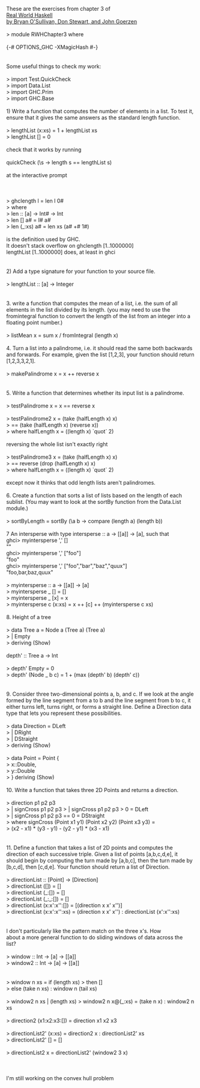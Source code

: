 <html><body><p>These are the exercises from chapter 3 of<br><a href="http://book.realworldhaskell.org/">Real World Haskell<br>by Bryan O'Sullivan, Don Stewart, and John Goerzen<br></a><br>&gt; module RWHChapter3 where<br><br>{-# OPTIONS_GHC -XMagicHash #-}<br><br><br>Some useful things to check my work:<br><br>&gt; import Test.QuickCheck<br>&gt; import Data.List<br>&gt; import GHC.Prim<br>&gt; import GHC.Base<br><br>1) Write a function that computes the number of elements in a list. To test it, ensure that it gives the same answers as the standard length  function.<br><br>&gt; lengthList (x:xs) = 1 + lengthList xs<br>&gt; lengthList []     = 0<br><br>check that it works by running<br><br>quickCheck (\s -&gt; length s == lengthList s)<br><br>at the interactive prompt<br><br><br><br>&gt; ghclength l                =  len l 0#<br>&gt;     where<br>&gt;     len :: [a] -&gt; Int# -&gt; Int<br>&gt;     len []     a# = I# a#<br>&gt;     len (_:xs) a# = len xs (a# +# 1#)<br><br>is the definition used by GHC.<br>It doesn't stack overflow on ghclength [1..1000000]<br>lengthList [1..1000000] does, at least in ghci<br><br><br>2) Add a type signature for your function to your source file.<br><br>&gt; lengthList :: [a] -&gt; Integer<br><br><br>3. write a function that computes the mean of a list, i.e. the sum of all elements in the list divided by its length. (you may need to use the fromintegral function to convert the length of the list from an integer into a floating point number.)<br><br>&gt; listMean x = sum x / fromIntegral (length x)<br><br>4. Turn a list into a palindrome, i.e. it should read the same both backwards and forwards. For example, given the list [1,2,3], your function should return [1,2,3,3,2,1].<br><br>&gt; makePalindrome x = x ++ reverse x<br><br><br>5. Write a function that determines whether its input list is a palindrome.<br><br>&gt; testPalindrome x = x == reverse x<br><br>&gt; testPalindrome2 x = (take (halfLength x) x)<br>&gt;                     == (take (halfLength x) (reverse x))<br>&gt;     where halfLength x = ((length x) `quot` 2)<br><br>reversing the whole list isn't exactly right<br><br>&gt; testPalindrome3 x = (take (halfLength x) x)<br>&gt;                     == reverse (drop (halfLength x) x)<br>&gt;     where halfLength x = ((length x) `quot` 2)<br><br>except now it thinks that odd length lists aren't palindromes.<br><br>6. Create a function that sorts a list of lists based on the length of each sublist. (You may want to look at the sortBy function from the Data.List module.)<br><br>&gt; sortByLength  = sortBy (\a b -&gt; compare (length a) (length b))<br><br>7 An intersperse with type intersperse :: a -&gt; [[a]] -&gt; [a], such that<br>ghci&gt; myintersperse ',' []<br>""<br>ghci&gt; myintersperse ',' ["foo"]<br>"foo"<br>ghci&gt; myintersperse ',' ["foo","bar","baz","quux"]<br>"foo,bar,baz,quux"<br><br>&gt; myintersperse :: a -&gt; [[a]] -&gt; [a]<br>&gt; myintersperse _ [] = []<br>&gt; myintersperse _ [x] = x<br>&gt; myintersperse c (x:xs) = x ++ [c] ++ (myintersperse c xs)<br><br>8. Height of a tree<br><br>&gt; data Tree a = Node a (Tree a) (Tree a)<br>&gt;             | Empty<br>&gt;               deriving (Show)<br><br>depth' :: Tree a -&gt; Int<br><br>&gt; depth' Empty      = 0<br>&gt; depth' (Node _ b c) = 1 + (max (depth' b) (depth' c))<br><br><br>9. Consider three two-dimensional points a, b, and c. If we look at the angle formed by the line segment from a to b and the line segment from b to c, it either turns left, turns right, or forms a straight line. Define a Direction data type that lets you represent these possibilities.<br><br>&gt; data Direction = DLeft<br>&gt;                | DRight<br>&gt;                | DStraight<br>&gt;                  deriving (Show)<br><br>&gt; data Point = Point {<br>&gt;       x::Double,<br>&gt;       y::Double<br>&gt;     } deriving (Show)<br><br>10. Write a function that takes three 2D Points and returns a direction.<br><br>&gt; direction p1 p2 p3<br>&gt;     |  signCross p1 p2 p3 &gt;     |  signCross p1 p2 p3 &gt; 0 = DLeft<br>&gt;     |  signCross p1 p2 p3 == 0 = DStraight<br>&gt;     where signCross (Point x1 y1) (Point x2 y2) (Point x3 y3) =<br>&gt;               (x2 - x1) * (y3 - y1) - (y2 - y1) * (x3 - x1)<br><br><br>11. Define a function that takes a list of 2D points and computes the direction of each successive triple. Given a list of points [a,b,c,d,e], it should begin by computing the turn made by [a,b,c], then the turn made by [b,c,d], then [c,d,e]. Your function should return a list of Direction.<br><br>&gt; directionList :: [Point] -&gt; [Direction]<br>&gt; directionList ([]) = []<br>&gt; directionList (_:[]) = []<br>&gt; directionList (_:_:[]) = []<br>&gt; directionList (x:x':x'':[]) = [(direction x x' x'')]<br>&gt; directionList (x:x':x'':xs) = (direction x x' x'') : directionList (x':x'':xs)<br><br><br>I don't particularly like the pattern match on the three x's. How<br>about a more general function to do sliding windows of data across the<br>list?<br><br>&gt; window :: Int -&gt; [a] -&gt; [[a]]<br>&gt; window2 :: Int -&gt; [a] -&gt; [[a]]<br><br><br>&gt; window n xs = if (length xs) &gt;               then []<br>&gt;               else (take n xs) : window n (tail xs)<br><br>&gt; window2 n xs  |  (length xs) &gt; window2 n x@(_:xs)                  = (take n x) : window2 n xs<br><br>&gt; direction2 (x1:x2:x3:[]) = direction x1 x2 x3<br><br>&gt; directionList2' (x:xs) = direction2 x : directionList2' xs<br>&gt; directionList2' [] = []<br><br>&gt; directionList2 x = directionList2' (window2 3 x)<br><br><br><br>I'm still working on the convex hull problem</p></body></html>